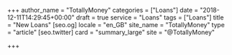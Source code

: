 +++
author_name = "TotallyMoney"
categories = ["Loans"]
date = "2018-12-11T14:29:45+00:00"
draft = true
service = "Loans"
tags = ["Loans"]
title = "New Loans"
[seo.og]
locale = "en_GB"
site_name = "TotallyMoney"
type = "article"
[seo.twitter]
card = "summary_large"
site = "@TotallyMoney"

+++
